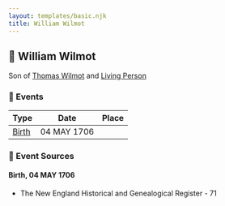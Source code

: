 ```yaml
---
layout: templates/basic.njk
title: William Wilmot
---
```

## 🔵 William Wilmot

Son of [Thomas Wilmot](/people/3/36930663) and [Living Person](/people/1/19292651)

### 📆 Events

Type | Date | Place
------ | ------ | ------
[Birth](#event-event-2) | 04 MAY 1706 |

### 📰 Event Sources

#### <a id="event-event-2"></a> Birth, 04 MAY 1706
* The New England Historical and Genealogical Register  - 71